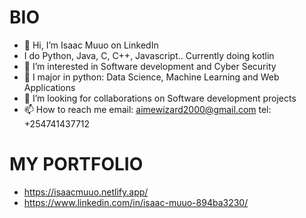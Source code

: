 # BIO
- 👋 Hi, I’m Isaac Muuo on LinkedIn
- I do Python, Java, C, C++, Javascript.. Currently doing kotlin
- 👀 I’m interested in Software development and Cyber Security
- 🌱 I major in python: Data Science, Machine Learning and Web Applications
- 💞️ I’m looking for collaborations on Software development projects
- 📫 How to reach me email: aimewizard2000@gmail.com    tel: +254741437712

# MY PORTFOLIO
- https://isaacmuuo.netlify.app/
- https://www.linkedin.com/in/isaac-muuo-894ba3230/

<!---
IsaacBradley/IsaacBradley is a ✨ special ✨ repository because its `README.md` (this file) appears on your GitHub profile.
You can click the Preview link to take a look at your changes.
--->
